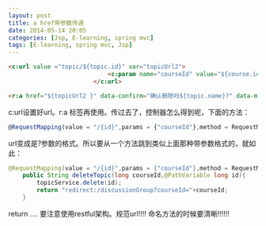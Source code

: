 ```yaml
---
layout: post
title: a href带参数传递
date: 2014-05-14 20:05
categories: [Jsp, E-learning, spring mvc]
tags: [E-learning, spring mvc, Jsp]
---
```



```html
<c:url value ="topic/${topic.id}" var="topicUrl2">
                            <c:param name="courseId" value="${course.id  }" /> 
                        </c:url>
```


```html
<r:a href="${topicUrl2 }" data-confirm="确认删除吗${topic.name}?" data-method="delete" class="delete" title="删除">删除</r:a>
```

c:url设置好url。r:a 标签再使用。传过去了，控制器怎么得到呢，下面的方法：


```javascript
@RequestMapping(value = "/{id}",params = {"courseId"},method = RequestMethod.DELETE)
```
url变成是?参数的格式。所以要从一个方法跳到类似上面那种带参数格式的，就如此：


```java
@RequestMapping(value = "/{id}",params = {"courseId"},method = RequestMethod.DELETE)
	public String deleteTopic(long courseId,@PathVariable long id){
		topicService.delete(id);
		return "redirect:/discussionGroup?courseId="+courseId;
	}
```

return ....
要注意使用restful架构。规范url!!!!
命名方法的时候要清晰!!!!!!
